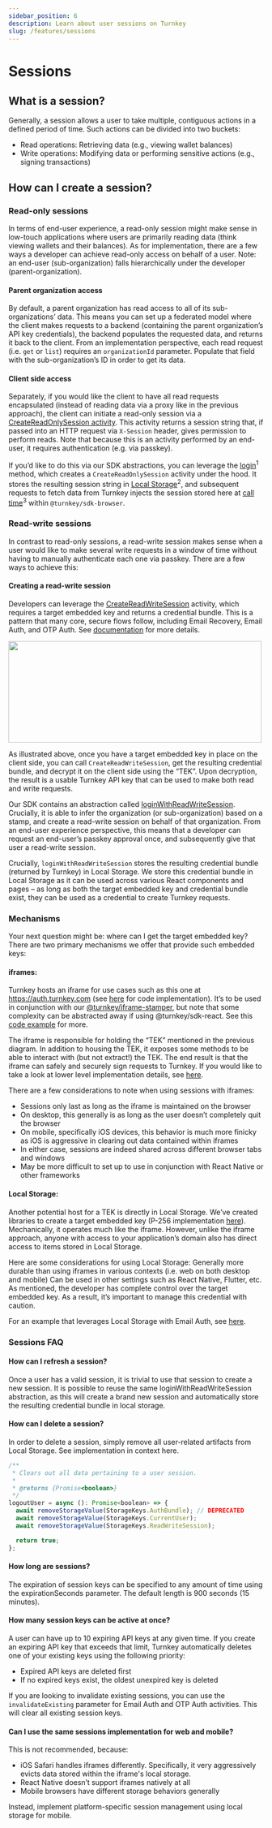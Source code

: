```yaml
---
sidebar_position: 6
description: Learn about user sessions on Turnkey
slug: /features/sessions
---
```


# Sessions

## What is a session?

Generally, a session allows a user to take multiple, contiguous actions in a defined period of time. Such actions can be divided into two buckets:

- Read operations: Retrieving data (e.g., viewing wallet balances)
- Write operations: Modifying data or performing sensitive actions (e.g., signing transactions)

## How can I create a session?

### Read-only sessions

In terms of end-user experience, a read-only session might make sense in low-touch applications where users are primarily reading data (think viewing wallets and their balances). As for implementation, there are a few ways a developer can achieve read-only access on behalf of a user. Note: an end-user (sub-organization) falls hierarchically under the developer (parent-organization).

#### Parent organization access

By default, a parent organization has read access to all of its sub-organizations’ data. This means you can set up a federated model where the client makes requests to a backend (containing the parent organization’s API key credentials), the backend populates the requested data, and returns it back to the client. From an implementation perspective, each read request (i.e. `get` or `list`) requires an `organizationId` parameter. Populate that field with the sub-organization’s ID in order to get its data.

#### Client side access

Separately, if you would like the client to have all read requests encapsulated (instead of reading data via a proxy like in the previous approach), the client can initiate a read-only session via a [CreateReadOnlySession activity](https://docs.turnkey.com/api#tag/Sessions/operation/CreateReadOnlySession). This activity returns a session string that, if passed into an HTTP request via `X-Session` header, gives permission to perform reads. Note that because this is an activity performed by an end-user, it requires authentication (e.g. via passkey).

If you’d like to do this via our SDK abstractions, you can leverage the [login](https://github.com/tkhq/sdk/blob/6b3ea14d1184c5394449ecaad2b0f445e373823f/packages/sdk-browser/src/sdk-client.ts#L231-L255)<sup>1</sup> method, which creates a `CreateReadOnlySession` activity under the hood. It stores the resulting session string in [Local Storage](https://github.com/tkhq/sdk/blob/6b3ea14d1184c5394449ecaad2b0f445e373823f/packages/sdk-browser/src/sdk-client.ts#L242-L252)<sup>2</sup>, and subsequent requests to fetch data from Turnkey injects the session stored here at [call time](https://github.com/tkhq/sdk/blob/6b3ea14d1184c5394449ecaad2b0f445e373823f/packages/sdk-browser/src/__generated__/sdk-client-base.ts#L45-L47)<sup>3</sup> within `@turnkey/sdk-browser`.

### Read-write sessions

In contrast to read-only sessions, a read-write session makes sense when a user would like to make several write requests in a window of time without having to manually authenticate each one via passkey. There are a few ways to achieve this:

#### Creating a read-write session

Developers can leverage the [CreateReadWriteSession](https://docs.turnkey.com/api#tag/Sessions/operation/CreateReadWriteSession) activity, which requires a target embedded key and returns a credential bundle. This is a pattern that many core, secure flows follow, including Email Recovery, Email Auth, and OTP Auth. See [documentation](https://docs.turnkey.com/features/email-auth#mechanism-and-cryptographic-details) for more details.

<p style={{textAlign: 'center'}}>
    <img src="/img/read_write_sessions.png" width="500" height="200"/>
</p>

As illustrated above, once you have a target embedded key in place on the client side, you can call `CreateReadWriteSession`, get the resulting credential bundle, and decrypt it on the client side using the “TEK”. Upon decryption, the result is a usable Turnkey API key that can be used to make both read and write requests.

Our SDK contains an abstraction called [loginWithReadWriteSession](https://github.com/tkhq/sdk/blob/6b3ea14d1184c5394449ecaad2b0f445e373823f/packages/sdk-browser/src/sdk-client.ts#L257-L284). Crucially, it is able to infer the organization (or sub-organization) based on a stamp, and create a read-write session on behalf of that organization. From an end-user experience perspective, this means that a developer can request an end-user’s passkey approval once, and subsequently give that user a read-write session.

Crucially, `loginWithReadWriteSession` stores the resulting credential bundle (returned by Turnkey) in Local Storage. We store this credential bundle in Local Storage as it can be used across various React components and pages – as long as both the target embedded key and credential bundle exist, they can be used as a credential to create Turnkey requests.

### Mechanisms

Your next question might be: where can I get the target embedded key? There are two primary mechanisms we offer that provide such embedded keys:

#### iframes:

Turnkey hosts an iframe for use cases such as this one at https://auth.turnkey.com (see [here](https://github.com/tkhq/frames/tree/main/auth) for code implementation). It’s to be used in conjunction with our [@turnkey/iframe-stamper](https://docs.turnkey.com/sdks/advanced/iframe-stamper), but note that some complexity can be abstracted away if using @turnkey/sdk-react. See this [code example](https://docs.turnkey.com/embedded-wallets/code-examples/create-passkey-session) for more.

The iframe is responsible for holding the “TEK” mentioned in the previous diagram. In addition to housing the TEK, it exposes some methods to be able to interact with (but not extract!) the TEK. The end result is that the iframe can safely and securely sign requests to Turnkey. If you would like to take a look at lower level implementation details, see [here](https://github.com/tkhq/sdk/blob/main/packages/iframe-stamper/src/index.ts).

There are a few considerations to note when using sessions with iframes:
- Sessions only last as long as the iframe is maintained on the browser 
- On desktop, this generally is as long as the user doesn’t completely quit the browser 
- On mobile, specifically iOS devices, this behavior is much more finicky as iOS is aggressive in clearing out data contained within iframes
- In either case, sessions are indeed shared across different browser tabs and windows
- May be more difficult to set up to use in conjunction with React Native or other frameworks

#### Local Storage:
Another potential host for a TEK is directly in Local Storage. We’ve created libraries to create a target embedded key (P-256 implementation [here](https://github.com/tkhq/sdk/blob/6b3ea14d1184c5394449ecaad2b0f445e373823f/packages/crypto/src/crypto.ts#L268-L284)). Mechanically, it operates much like the iframe. However, unlike the iframe approach, anyone with access to your application’s domain also has direct access to items stored in Local Storage.

Here are some considerations for using Local Storage:
Generally more durable than using iframes in various contexts (i.e. web on both desktop and mobile)
Can be used in other settings such as React Native, Flutter, etc.
As mentioned, the developer has complete control over the target embedded key. As a result, it’s important to manage this credential with caution.

For an example that leverages Local Storage with Email Auth, see [here](https://github.com/tkhq/sdk/tree/main/examples/email-auth-local-storage).

<!-- Optional: coverage of createPasskeySession -->

### Sessions FAQ

#### How can I refresh a session?

Once a user has a valid session, it is trivial to use that session to create a new session. It is possible to reuse the same loginWithReadWriteSession abstraction, as this will create a brand new session and automatically store the resulting credential bundle in local storage.

#### How can I delete a session?

In order to delete a session, simply remove all user-related artifacts from Local Storage. See implementation in context here.

```javascript
/**
 * Clears out all data pertaining to a user session.
 *
 * @returns {Promise<boolean>}
 */
logoutUser = async (): Promise<boolean> => {
  await removeStorageValue(StorageKeys.AuthBundle); // DEPRECATED
  await removeStorageValue(StorageKeys.CurrentUser);
  await removeStorageValue(StorageKeys.ReadWriteSession);

  return true;
};
```

#### How long are sessions? 

The expiration of session keys can be specified to any amount of time using the expirationSeconds parameter. The default length is 900 seconds (15 minutes). 

#### How many session keys can be active at once?

A user can have up to 10 expiring API keys at any given time. If you create an expiring API key that exceeds that limit, Turnkey automatically deletes one of your existing keys using the following priority: 
- Expired API keys are deleted first
- If no expired keys exist, the oldest unexpired key is deleted

If you are looking to invalidate existing sessions, you can use the `invalidateExisting` parameter for Email Auth and OTP Auth activities. This will clear all existing session keys.

#### Can I use the same sessions implementation for web and mobile?

This is not recommended, because: 
- iOS Safari handles iframes differently. Specifically, it very aggressively evicts data stored within the iframe's local storage.
- React Native doesn’t support iframes natively at all
- Mobile browsers have different storage behaviors generally

Instead, implement platform-specific session management using local storage for mobile. 
